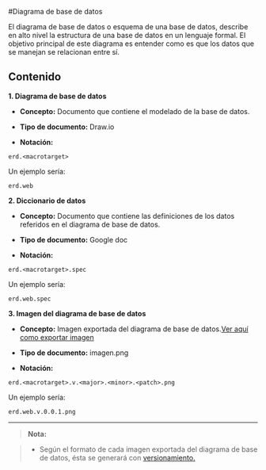 #Diagrama de base de datos

El diagrama de base de datos o esquema de una base de datos, describe en alto nivel la estructura de una base de datos en un lenguaje formal.
El objetivo principal de este diagrama es entender como es que los datos que se manejan se relacionan entre sí.


## Contenido

**1. Diagrama de base de datos**

* **Concepto:** Documento que contiene el modelado de la base de datos.

* **Tipo de documento:** Draw.io

* **Notación:**

 ```
erd.<macrotarget>
 ```

 Un ejemplo sería:
 ```
erd.web
 ```

**2. Diccionario de datos**


* **Concepto:** Documento  que contiene las definiciones de los datos referidos en el diagrama de base de datos.

* **Tipo de documento:** Google doc

* **Notación:**

 ```
erd.<macrotarget>.spec
 ```

 Un ejemplo sería:
 ```
erd.web.spec
 ```

**3. Imagen del diagrama de base de datos**


* **Concepto:** Imagen exportada del diagrama de base de datos.[Ver aquí como exportar imagen](http://wikipedia.org)

* **Tipo de documento:** imagen.png

* **Notación:**

 ```
erd.<macrotarget>.v.<major>.<minor>.<patch>.png
```

 Un ejemplo sería:
 ```
erd.web.v.0.0.1.png
  ```

---
> **Nota:**


>* Según el formato de cada imagen exportada del diagrama de base de datos, ésta se generará con [versionamiento.](https://github.com/doapps/dspp/blob/master/docs/semantic-versioning.md)
